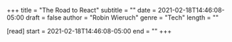 +++
title = "The Road to React"
subtitle = ""
date = 2021-02-18T14:46:08-05:00
draft = false
author = "Robin Wieruch"
genre = "Tech"
length = ""

[read]
  start = 2021-02-18T14:46:08-05:00
  end = ""
+++
